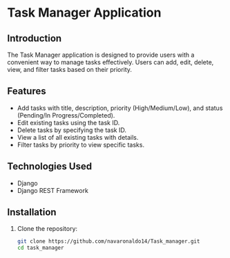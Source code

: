 # Task Manager Application

## Introduction

The Task Manager application is designed to provide users with a convenient way to manage tasks effectively. Users can add, edit, delete, view, and filter tasks based on their priority.

## Features

- Add tasks with title, description, priority (High/Medium/Low), and status (Pending/In Progress/Completed).
- Edit existing tasks using the task ID.
- Delete tasks by specifying the task ID.
- View a list of all existing tasks with details.
- Filter tasks by priority to view specific tasks.

## Technologies Used

- Django
- Django REST Framework

## Installation

1. Clone the repository:

   ```bash
   git clone https://github.com/navaronaldo14/Task_manager.git
   cd task_manager
